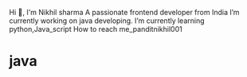 Hi 👋, I'm Nikhil sharma
A passionate frontend developer from India
I’m currently working on java developing.
I’m currently learning python,Java_script
How to reach me_panditnikhil001
# java
